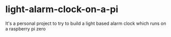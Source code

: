 # light-alarm-clock-on-a-pi
It's a personal project to try to build a light based alarm clock which runs on a raspberry pi zero
